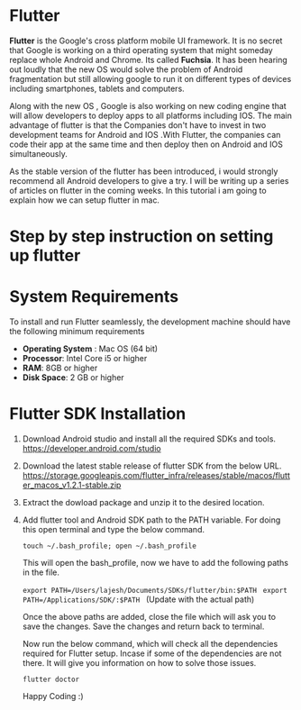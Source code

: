 # Flutter

**Flutter** is the Google's cross platform mobile UI framework. It is no secret that Google is working on a third operating system 
that might someday replace whole Android and Chrome. Its called **Fuchsia**. It has been hearing out loudly that the new OS would solve the problem of Android fragmentation but still allowing google to run it on different types of devices including smartphones, tablets and computers.

Along with the new OS , Google is also working on new coding engine that will allow developers to deploy apps to all platforms 
including IOS. The main advantage of flutter is that the Companies don't have to invest in two development teams for Android and IOS
.With Flutter, the companies can code their app at the same time and then deploy then on Android and IOS simultaneously.

As the stable version of the flutter has been introduced, i would strongly recommend all Android developers to give a try.
I will be writing up a series of articles on flutter in the coming weeks. In this tutorial i am going to explain how we can setup flutter in mac.

# Step by step instruction on setting up flutter

# System Requirements

To install and run Flutter seamlessly, the development machine should have the following minimum requirements

- **Operating System** : Mac OS (64 bit)
- **Processor**: Intel Core i5 or higher
- **RAM**: 8GB or higher
- **Disk Space**: 2 GB or higher

# Flutter SDK Installation

1.    Download Android studio and install all the required SDKs and tools.
      https://developer.android.com/studio

2.    Download the latest stable release of flutter SDK from the below URL.
      https://storage.googleapis.com/flutter_infra/releases/stable/macos/flutter_macos_v1.2.1-stable.zip

3.    Extract the dowload package and unzip it to the desired location.

4.    Add flutter tool and Android SDK path to the PATH variable. For doing this open terminal and type the below command. 
   
      ``` touch ~/.bash_profile; open ~/.bash_profile ```
   
      This will open the bash_profile, now we have to add the following paths in the file.
   
      ```export PATH=/Users/lajesh/Documents/SDKs/flutter/bin:$PATH ```
      ```export PATH=/Applications/SDK/:$PATH ``` (Update with the actual path)
   
      Once the above paths are added, close the file which will ask you to save the changes. Save the changes and return back       to terminal.
      
      Now run the below command, which will check all the dependencies required for Flutter setup. Incase if some of the dependencies are not there. It will give you information on how to solve those issues.
      
      ``` flutter doctor ```
      
      Happy Coding :)
 
    
 


